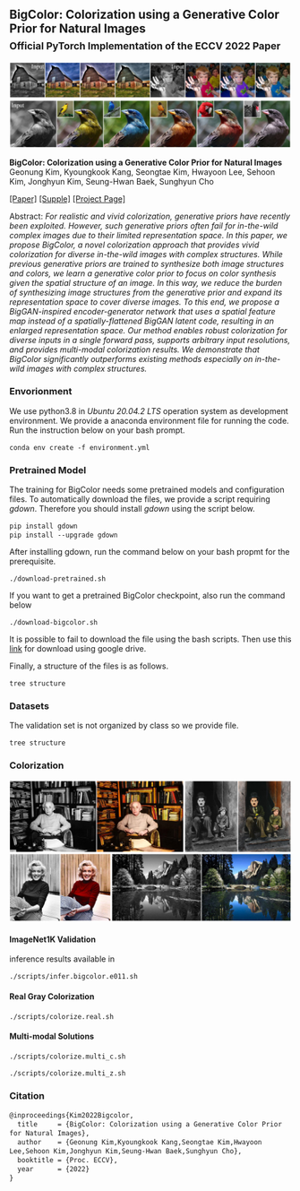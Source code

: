 ## BigColor: Colorization using a Generative Color Prior for Natural Images<br><sub>Official PyTorch Implementation of the ECCV 2022 Paper</sub>

![Teaser image 1](./srcs/teaser_1.png)

**BigColor: Colorization using a Generative Color Prior for Natural Images**<br>
Geonung Kim, Kyoungkook Kang, Seongtae Kim, Hwayoon Lee, Sehoon Kim, Jonghyun Kim, Seung-Hwan Baek, Sunghyun Cho<br>

[\[Paper\]](https://github.com/KIMGEONUNG/BigColor)
[\[Supple\]](https://github.com/KIMGEONUNG/BigColor)
[\[Project Page\]](https://github.com/KIMGEONUNG/BigColor)

Abstract: *For realistic and vivid colorization, generative priors have recently been exploited. However, such generative priors often fail for in-the-wild complex images due to their limited representation space. In this paper, we propose BigColor, a novel colorization approach that provides vivid colorization for diverse in-the-wild images with complex structures. While previous generative priors are trained to synthesize both image structures and colors, we learn a generative color prior to focus on color synthesis given the spatial structure of an image. In this way, we reduce the burden of synthesizing image structures from the generative prior and expand its representation space to cover diverse images. To this end, we propose a BigGAN-inspired encoder-generator network that uses a spatial feature map instead of a spatially-flattened BigGAN latent code, resulting in an enlarged representation space. Our method enables robust colorization for diverse inputs in a single forward pass, supports arbitrary input resolutions, and provides multi-modal colorization results. We demonstrate that BigColor significantly outperforms existing methods especially on in-the-wild images with complex structures.*


### Envorionment

We use python3.8 in _Ubuntu 20.04.2 LTS_ operation system as development environment.
We provide a anaconda environment file for running the code. 
Run the instruction below on your bash prompt.

```
conda env create -f environment.yml
```

### Pretrained Model

The training for BigColor needs some pretrained models and configuration files.
To automatically download the files, we provide a script requiring _gdown_.
Therefore you should install _gdown_ using the script below.

```
pip install gdown
pip install --upgrade gdown
```

After installing gdown, run the command below on your bash propmt for the prerequisite.  

```
./download-pretrained.sh
```

If you want to get a pretrained BigColor checkpoint, also run the command below 

```
./download-bigcolor.sh
```

It is possible to fail to download the file using the bash scripts.
Then use this [link](https://drive.google.com/drive/folders/1nLzgE5WJnxp5WF1dkpa1ts6bZ6tVwtep?usp=sharing) for download using google drive.

Finally, a structure of the files is as follows.

```
tree structure
```

### Datasets

The validation set is not organized by class
so we provide file.

```
tree structure
```



### Colorization
![Teaser image 2](./srcs/teaser_2.png)

#### ImageNet1K Validation 

inference results available in


```
./scripts/infer.bigcolor.e011.sh
```

#### Real Gray Colorization

```
./scripts/colorize.real.sh
```

#### Multi-modal Solutions

```
./scripts/colorize.multi_c.sh
```

```
./scripts/colorize.multi_z.sh
```

### Citation

```
@inproceedings{Kim2022Bigcolor,
  title     = {BigColor: Colorization using a Generative Color Prior for Natural Images},
  author    = {Geonung Kim,Kyoungkook Kang,Seongtae Kim,Hwayoon Lee,Sehoon Kim,Jonghyun Kim,Seung-Hwan Baek,Sunghyun Cho},
  booktitle = {Proc. ECCV},
  year      = {2022}
}

```
